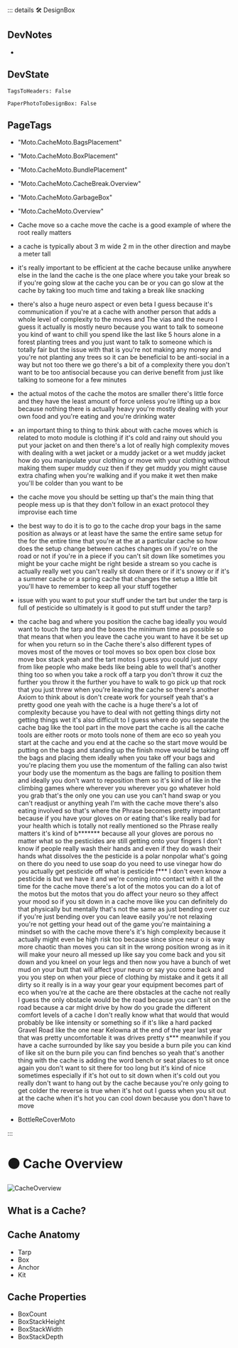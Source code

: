 ::: details 🛠 <dev>DesignBox</dev>

## DevNotes

-

## DevState

`TagsToHeaders: False`

`PaperPhotoToDesignBox: False`
<h2>PageTags</h2>

- "Moto.CacheMoto.BagsPlacement"
- "Moto.CacheMoto.BoxPlacement"
- "Moto.CacheMoto.BundlePlacement"
- "Moto.CacheMoto.CacheBreak.Overview"
- "Moto.CacheMoto.GarbageBox"
- "Moto.CacheMoto.Overview"
- Cache move so a cache move the cache is a good example of where the root really matters 

- a cache is typically about 3 m wide 2 m in the other direction and maybe a meter tall 

- it's really important to be efficient at the cache because unlike anywhere else in the land the cache is the one place where you take your break so if you're going slow at the cache you can be or you can go slow at the cache by taking too much time and taking a break like snacking 

- there's also a huge neuro aspect or even beta I guess because it's communication if you're at a cache with another person that adds a whole level of complexity to the moves and The vias and the neuro I guess it actually is mostly neuro because you want to talk to someone you kind of want to chill you spend like the last like 5 hours alone in a forest planting trees and you just want to talk to someone which is totally fair but the issue with that is you're not making any money and you're not planting any trees so it can be beneficial to be anti-social in a way but not too there we go there's a bit of a complexity there you don't want to be too antisocial because you can derive benefit from just like talking to someone for a few minutes 

- the actual motos of the cache the motos are smaller there's little force and they have the least amount of force unless you're lifting up a box because nothing there is actually heavy you're mostly  dealing with your own food and you're eating and you're drinking water 

- an important thing to thing to think about with cache moves which is related to moto module is clothing if it's cold and rainy out should you put your jacket on and then there's a lot of really high complexity moves with dealing with a wet jacket or a muddy jacket or a wet muddy jacket how do you manipulate your clothing or move with your clothing without making them super muddy cuz then if they get muddy you might cause extra chafing when you're walking and if you make it wet then make you'll be colder than you want to be 

- the cache move you should be setting up that's the main thing that people mess up is that they don't follow in an exact protocol they improvise each time 

- the best way to do it is to go to the cache drop your bags in the same position as always or at least have the same the entire same setup for the for the entire time that you're at the at a particular cache so how does the setup change between caches changes on if you're on the road or not if you're in a piece if you can't sit down like sometimes you might be your cache might be right beside a stream so you cache is actually really wet you can't really sit down there or if it's snowy or if it's a summer cache or a spring cache that changes the setup a little bit you'll have to remember to keep all your stuff together 

- issue with you want to put your stuff under the tart but under the tarp is full of pesticide so ultimately is it good to put stuff under the tarp?

- the cache bag and where you position the cache bag ideally you would want to touch the tarp and the boxes the minimum time as possible so that means that when you leave the cache you want to have it be set up for when you return so in the Cache there's also different types of moves most of the moves or tool moves so box open box close box move box stack yeah and the tart motos I guess you could just copy from like people who make beds like being able to well that's another thing too so when you take a rock off a tarp you don't throw it cuz the further you throw it the further you have to walk to go pick up that rock that you just threw when you're leaving the cache so there's another Axiom to think about is don't create work for yourself yeah that's a pretty good one yeah with the cache is a huge there's a lot of complexity because you have to deal with not getting things dirty not getting things wet it's also difficult to I guess where do you separate the cache bag like the tool part in the move part the cache is all the cache tools are either roots or moto tools none of them are eco so yeah you start at the cache and you end at the cache so the start move would be putting on the bags and standing up the finish move would be taking off the bags and placing them ideally when you take off your bags and you're placing them you use the momentum of the falling can also twist your body use the momentum as the bags are falling to position them and ideally you don't want to reposition them so it's kind of like in the climbing games where wherever you wherever you go whatever hold you grab that's the only one you can use you can't hand swap or you can't readjust or anything yeah I'm with the cache move there's also eating involved so that's where the Phrase becomes pretty important because if you have your gloves on or eating that's like really bad for your health which is totally not really mentioned so the Phrase really matters it's kind of b******* because all your gloves are porous no matter what so the pesticides are still getting onto your fingers I don't know if people really wash their hands and even if they do wash their hands what dissolves the the pesticide is a polar nonpolar what's going on there do you need to use soap do you need to use vinegar how do you actually get pesticide off what is pesticide f*** I don't even know a pesticide is but we have it and we're coming into contact with it all the time for the cache move there's a lot of the motos you can do a lot of the motos but the motos that you do affect your neuro so they affect your mood so if you sit down in a cache move like you can definitely do that physically but mentally that's not the same as just bending over cuz if you're just bending over you can leave easily you're not relaxing you're not getting your head out of the game you're maintaining a mindset so with the cache move there's it's high complexity because it actually might even be high risk too because since since neur o is way more chaotic than moves you can sit in the wrong position wrong as in it will make your neuro all messed up like say you come back and you sit down and you kneel on your legs and then now you have a bunch of wet mud on your butt that will affect your neuro or say you come back and you you step on when your piece of clothing by mistake and it gets it all dirty so it really is in a way your gear your equipment becomes part of eco when you're at the cache are there obstacles at the cache not really I guess the only obstacle would be the road because you can't sit on the road because a car might drive by how do you grade the different comfort levels of a cache I don't really know what that would that would probably be like intensity or something so if it's like a hard packed Gravel Road like the one near Kelowna at the end of the year last year that was pretty uncomfortable it was drives pretty s*** meanwhile if you have a cache surrounded by like say you beside a burn pile you can kind of like sit on the burn pile you can find benches so yeah that's another thing with the cache is adding the word bench or seat places to sit once again you don't want to sit there for too long but it's kind of nice sometimes especially if it's hot out to sit down when it's cold out you really don't want to hang out by the cache because you're only going to get colder the reverse is true when it's hot out I guess when you sit out at the cache when it's hot you can cool down because you don't have to move

- BottleReCoverMoto

:::

# 🟠 <moto>Cache Overview</moto>

![CacheOverview](/Moto/CacheOverview.png)

## What is a Cache?


## Cache Anatomy
- Tarp
- Box
- Anchor
- Kit

## Cache Properties
- BoxCount
- BoxStackHeight
- BoxStackWidth
- BoxStackDepth

